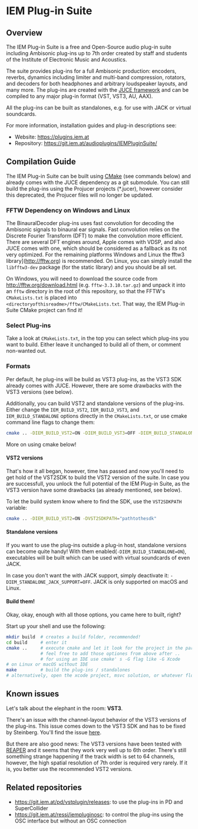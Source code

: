 #  IEM Plug-in Suite
## Overview
The IEM Plug-in Suite is a free and Open-Source audio plug-in suite including Ambisonic plug-ins up to 7th order created by staff and students of the Institute of Electronic Music and Acoustics.

The suite provides plug-ins for a full Ambisonic production: encoders, reverbs, dynamics including limiter and multi-band compression, rotators, and decoders for both headphones and arbitrary loudspeaker layouts, and many more. The plug-ins are created with the [JUCE framework](https://juce.com) and can be compiled to any major plug-in format (VST, VST3, AU, AAX).

All the plug-ins can be built as standalones, e.g. for use with JACK or virtual soundcards.

For more information, installation guides and plug-in descriptions see:
- Website: https://plugins.iem.at
- Repository: https://git.iem.at/audioplugins/IEMPluginSuite/


## Compilation Guide
The IEM Plug-in Suite can be built using [CMake](https://cmake.org) (see commands below) and already comes with the JUCE dependency as a git submodule. You can still build the plug-ins using the Projucer projects (*.jucer), however consider this  deprecated, the Projucer files will no longer be updated.

### FFTW Dependency on Windows and Linux
The BinauralDecoder plug-ins uses fast convolution for decoding the Ambisonic signals to binaural ear signals. Fast convolution relies on the Discrete Fourier Transform (DFT) to make the convolution more efficient. There are several DFT engines around, Apple comes with VDSP, and also JUCE comes with one, which should be considered as a fallback as its not very optimized. For the remaining platforms Windows and Linux the fftw3 library](http://fftw.org) is recommended. On Linux, you can simply install the `libfftw3-dev` package (for the static library) and you should be all set.

On Windows, you will need to download the source code from http://fftw.org/download.html (e.g. `fftw-3.3.10.tar.gz`) and unpack it into an `fftw` directory in the root of this repository, so that the FFTW's `CMakeLists.txt` is placed into `<directoryofthisreadme>/fftw/CMakeLists.txt`. That way, the IEM Plug-in Suite CMake project can find it!

### Select Plug-ins
Take a look at `CMakeLists.txt`, in the top you can select which plug-ins you want to build. Either leave it unchanged to build all of them, or comment non-wanted out.

### Formats
Per default, he plug-ins will be build as VST3 plug-ins, as the VST3 SDK already comes with JUCE. However, there are some drawbacks with the VST3 versions (see below).

Additionally, you can build VST2 and standalone versions of the plug-ins. Either change the `IEM_BUILD_VST2`, `IEM_BUILD_VST3`, and `IEM_BUILD_STANDALONE` options directly in the `CMakeLists.txt`, or use cmake command line flags to change them:

```sh
cmake .. -DIEM_BUILD_VST2=ON -DIEM_BUILD_VST3=OFF -DIEM_BUILD_STANDALONE=ON
```
More on using cmake below!

#### VST2 versions
That's how it all began, however, time has passed and now you'll need to get hold of the VST2SDK to build the VST2 version of the suite. In case you are successfull, you unlock the full potential of the IEM Plug-in Suite, as the VST3 version have some drawbacks (as already mentioned, see below).

To let the build system know where to find the SDK, use the `VST2SDKPATH` variable:

```sh
cmake .. -DIEM_BUILD_VST2=ON -DVST2SDKPATH="pathtothesdk"
```

#### Standalone versions
If you want to use the plug-ins outside a plug-in host, standalone versions can become quite handy! With them enabled(`-DIEM_BUILD_STANDALONE=ON`), executables will be built which can be used with virtual soundcards of even JACK.

In case you don't want the with JACK support, simply deactivate it: `-DIEM_STANDALONE_JACK_SUPPORT=OFF`. JACK is only supported on macOS and Linux.

#### Build them!
Okay, okay, enough with all those options, you came here to built, right?

Start up your shell and use the following:
```sh
mkdir build  # creates a build folder, recommended!
cd build     # enter it
cmake ..     # execute cmake and let it look for the project in the parent folder
             # feel free to add those optiones from above after ..
             # for using an IDE use cmake' s -G flag like -G Xcode
# on Linux or macOS without IDE
make         # build the plug-ins / standalones
# alternatively, open the xcode project, msvc solution, or whatever floats your development boat
```

## Known issues
Let's talk about the elephant in the room: **VST3**.

There's an issue with the channel-layout behavior of the VST3 versions of the plug-ins. This issue comes down to the VST3 SDK and has to be fixed by Steinberg. You'll find the issue [here](https://github.com/steinbergmedia/vst3sdk/issues/28).

But there are also good news:
The VST3 versions have been tested with [REAPER](https://www.reaper.fm) and it seems that they work very well up to 6th order. There's still something strange happening if the track width is set to 64 channels, however, the high spatial resolution of 7th order is required very rarely. If it is, you better use the recommended VST2 versions.

## Related repositories
- https://git.iem.at/pd/vstplugin/releases: to use the plug-ins in PD and SuperCollider
- https://git.iem.at/ressi/iempluginosc: to control the plug-ins using the OSC interface but without an OSC connection
